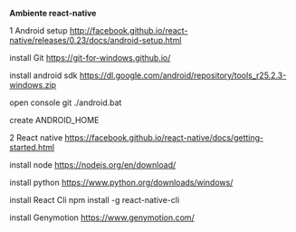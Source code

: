 **Ambiente react-native**

1 Android setup
  http://facebook.github.io/react-native/releases/0.23/docs/android-setup.html

  install Git
  https://git-for-windows.github.io/

  install android sdk
  https://dl.google.com/android/repository/tools_r25.2.3-windows.zip

  open console git
  ./android.bat

  create ANDROID_HOME

2 React native
  https://facebook.github.io/react-native/docs/getting-started.html

  install node
  https://nodejs.org/en/download/

  install python
  https://www.python.org/downloads/windows/

  install React Cli
  npm install -g react-native-cli

  install Genymotion
  https://www.genymotion.com/
